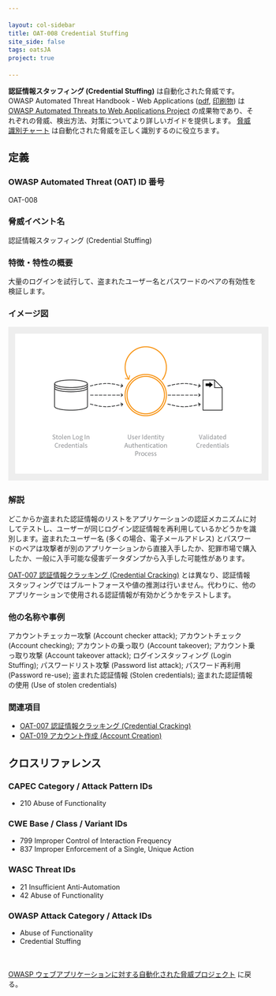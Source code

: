```yaml
---

layout: col-sidebar
title: OAT-008 Credential Stuffing
site_side: false
tags: oatsJA
project: true

---
```


**認証情報スタッフィング (Credential Stuffing)** は自動化された脅威です。 OWASP Automated Threat Handbook - Web Applications ([pdf](https://github.com/OWASP/www-project-automated-threats-to-web-applications/tree/master/assets/files/EN), [印刷物](http://www.lulu.com/shop/owasp-foundation/automated-threat-handbook/paperback/product-23540699.html)) は [OWASP Automated Threats to Web Applications Project](../../../) の成果物であり、それぞれの脅威、検出方法、対策についてより詳しいガイドを提供します。 [脅威識別チャート](https://www.owasp.org/www-project-automated-threats-to-web-applications/assets/files/oat-ontology-decision-chart.pdf) は自動化された脅威を正しく識別するのに役立ちます。

## 定義
### OWASP Automated Threat (OAT) ID 番号
OAT-008

### 脅威イベント名
認証情報スタッフィング (Credential Stuffing)

### 特徴・特性の概要
大量のログインを試行して、盗まれたユーザー名とパスワードのペアの有効性を検証します。

### イメージ図
<img alt="Indicative diagram for OAT-008" src="images/500px-OAT-008_Credential_Stuffing.png" style="background-color:#eeeeee;padding:1em;">

### 解説
どこからか盗まれた認証情報のリストをアプリケーションの認証メカニズムに対してテストし、ユーザーが同じログイン認証情報を再利用しているかどうかを識別します。盗まれたユーザー名 (多くの場合、電子メールアドレス) とパスワードのペアは攻撃者が別のアプリケーションから直接入手したか、犯罪市場で購入したか、一般に入手可能な侵害データダンプから入手した可能性があります。

[OAT-007 認証情報クラッキング (Credential Cracking)](OAT-007_Credential_Cracking.md) とは異なり、認証情報スタッフィングではブルートフォースや値の推測は行いません。代わりに、他のアプリケーションで使用される認証情報が有効かどうかをテストします。


### 他の名称や事例
アカウントチェッカー攻撃 (Account checker attack); アカウントチェック (Account checking); アカウントの乗っ取り (Account takeover); アカウント乗っ取り攻撃 (Account takeover attack); ログインスタッフィング (Login Stuffing); パスワードリスト攻撃 (Password list attack); パスワード再利用 (Password re-use); 盗まれた認証情報 (Stolen credentials); 盗まれた認証情報の使用 (Use of stolen credentials)

### 関連項目
* [OAT-007 認証情報クラッキング (Credential Cracking)](OAT-007_Credential_Cracking.md)
* [OAT-019 アカウント作成 (Account Creation)](OAT-019_Account_Creation.md)

## クロスリファレンス
### CAPEC Category / Attack Pattern IDs
* 210 Abuse of Functionality

### CWE Base / Class / Variant IDs
* 799 Improper Control of Interaction Frequency
* 837 Improper Enforcement of a Single, Unique Action

### WASC Threat IDs
* 21 Insufficient Anti-Automation
* 42 Abuse of Functionality

### OWASP Attack Category / Attack IDs
* Abuse of Functionality
* Credential Stuffing

<br/><br/>[OWASP ウェブアプリケーションに対する自動化された脅威プロジェクト](../../../) に戻る。<br/><br/>
